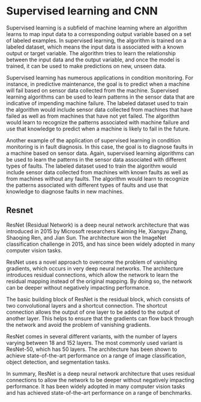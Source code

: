 # Supervised learning and CNN

Supervised learning is a subfield of machine learning where an algorithm learns to map input data to a corresponding output variable based on a set of labeled examples. In supervised learning, the algorithm is trained on a labeled dataset, which means the input data is associated with a known output or target variable. The algorithm tries to learn the relationship between the input data and the output variable, and once the model is trained, it can be used to make predictions on new, unseen data.

Supervised learning has numerous applications in condition monitoring. For instance, in predictive maintenance, the goal is to predict when a machine will fail based on sensor data collected from the machine. Supervised learning algorithms can be used to learn patterns in the sensor data that are indicative of impending machine failure. The labeled dataset used to train the algorithm would include sensor data collected from machines that have failed as well as from machines that have not yet failed. The algorithm would learn to recognize the patterns associated with machine failure and use that knowledge to predict when a machine is likely to fail in the future.

Another example of the application of supervised learning in condition monitoring is in fault diagnosis. In this case, the goal is to diagnose faults in a machine based on sensor data. Again, supervised learning algorithms can be used to learn the patterns in the sensor data associated with different types of faults. The labeled dataset used to train the algorithm would include sensor data collected from machines with known faults as well as from machines without any faults. The algorithm would learn to recognize the patterns associated with different types of faults and use that knowledge to diagnose faults in new machines.

## Resnet

ResNet (Residual Network) is a deep neural network architecture that was introduced in 2015 by Microsoft researchers Kaiming He, Xiangyu Zhang, Shaoqing Ren, and Jian Sun. The architecture won the ImageNet classification challenge in 2015, and has since been widely adopted in many computer vision tasks.

ResNet uses a novel approach to overcome the problem of vanishing gradients, which occurs in very deep neural networks. The architecture introduces residual connections, which allow the network to learn the residual mapping instead of the original mapping. By doing so, the network can be deeper without negatively impacting performance.

The basic building block of ResNet is the residual block, which consists of two convolutional layers and a shortcut connection. The shortcut connection allows the output of one layer to be added to the output of another layer. This helps to ensure that the gradients can flow back through the network and avoid the problem of vanishing gradients.

ResNet comes in several different variants, with the number of layers varying between 18 and 152 layers. The most commonly used variant is ResNet-50, which has 50 layers. The architecture has been shown to achieve state-of-the-art performance on a range of image classification, object detection, and segmentation tasks.

In summary, ResNet is a deep neural network architecture that uses residual connections to allow the network to be deeper without negatively impacting performance. It has been widely adopted in many computer vision tasks and has achieved state-of-the-art performance on a range of benchmarks.

<!-- ### VGGish networks
TODO:

- explain VGGish NN and highlight some results of transfer learning on CWRU and other datasets.
- implementation details of VGGish for signal.
 -->